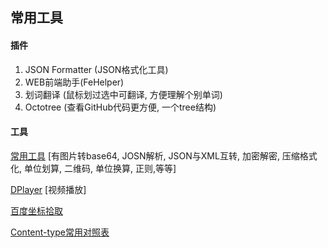 ## 常用工具
#### 插件
1. JSON Formatter (JSON格式化工具)
2. WEB前端助手(FeHelper)
3. 划词翻译 (鼠标划过选中可翻译, 方便理解个别单词)
4. Octotree (查看GitHub代码更方便, 一个tree结构)



#### 工具
[常用工具](https://www.sojson.com/) [有图片转base64, JOSN解析, JSON与XML互转, 加密解密, 压缩格式化, 单位划算, 二维码, 单位换算, 正则,等等]

[DPlayer](http://dplayer.js.org) [视频播放]

[百度坐标拾取](http://api.map.baidu.com/lbsapi/getpoint/index.html)

[Content-type常用对照表](http://tool.oschina.net/commons/)